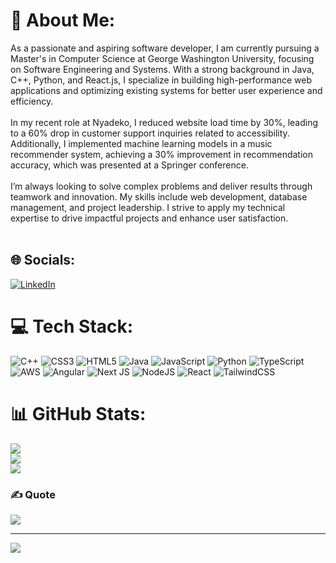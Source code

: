 # 💫 About Me:
As a passionate and aspiring software developer, I am currently pursuing a Master's in Computer Science at George Washington University, focusing on Software Engineering and Systems. With a strong background in Java, C++, Python, and React.js, I specialize in building high-performance web applications and optimizing existing systems for better user experience and efficiency.<br><br>In my recent role at Nyadeko, I reduced website load time by 30%, leading to a 60% drop in customer support inquiries related to accessibility. Additionally, I implemented machine learning models in a music recommender system, achieving a 30% improvement in recommendation accuracy, which was presented at a Springer conference. <br><br>I’m always looking to solve complex problems and deliver results through teamwork and innovation. My skills include web development, database management, and project leadership. I strive to apply my technical expertise to drive impactful projects and enhance user satisfaction.<br><br>

## 🌐 Socials:
[![LinkedIn](https://img.shields.io/badge/LinkedIn-%230077B5.svg?logo=linkedin&logoColor=white)](https://linkedin.com/in/https://www.linkedin.com/in/jatin-chopra-/) 

# 💻 Tech Stack:
![C++](https://img.shields.io/badge/c++-%2300599C.svg?style=for-the-badge&logo=c%2B%2B&logoColor=white) ![CSS3](https://img.shields.io/badge/css3-%231572B6.svg?style=for-the-badge&logo=css3&logoColor=white) ![HTML5](https://img.shields.io/badge/html5-%23E34F26.svg?style=for-the-badge&logo=html5&logoColor=white) ![Java](https://img.shields.io/badge/java-%23ED8B00.svg?style=for-the-badge&logo=openjdk&logoColor=white) ![JavaScript](https://img.shields.io/badge/javascript-%23323330.svg?style=for-the-badge&logo=javascript&logoColor=%23F7DF1E) ![Python](https://img.shields.io/badge/python-3670A0?style=for-the-badge&logo=python&logoColor=ffdd54) ![TypeScript](https://img.shields.io/badge/typescript-%23007ACC.svg?style=for-the-badge&logo=typescript&logoColor=white) ![AWS](https://img.shields.io/badge/AWS-%23FF9900.svg?style=for-the-badge&logo=amazon-aws&logoColor=white) ![Angular](https://img.shields.io/badge/angular-%23DD0031.svg?style=for-the-badge&logo=angular&logoColor=white) ![Next JS](https://img.shields.io/badge/Next-black?style=for-the-badge&logo=next.js&logoColor=white) ![NodeJS](https://img.shields.io/badge/node.js-6DA55F?style=for-the-badge&logo=node.js&logoColor=white) ![React](https://img.shields.io/badge/react-%2320232a.svg?style=for-the-badge&logo=react&logoColor=%2361DAFB) ![TailwindCSS](https://img.shields.io/badge/tailwindcss-%2338B2AC.svg?style=for-the-badge&logo=tailwind-css&logoColor=white)
# 📊 GitHub Stats:
![](https://github-readme-stats.vercel.app/api?username=Ja-tin&theme=dark&hide_border=false&include_all_commits=false&count_private=false)<br/>
![](https://github-readme-streak-stats.herokuapp.com/?user=Ja-tin&theme=dark&hide_border=false)<br/>
![](https://github-readme-stats.vercel.app/api/top-langs/?username=Ja-tin&theme=dark&hide_border=false&include_all_commits=false&count_private=false&layout=compact)

### ✍️ Quote
![](https://quotes-github-readme.vercel.app/api?type=horizontal&theme=radical)

---
[![](https://visitcount.itsvg.in/api?id=Ja-tin&icon=0&color=0)](https://visitcount.itsvg.in)

<!-- Proudly created with GPRM ( https://gprm.itsvg.in ) -->
